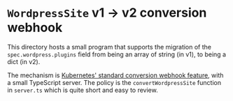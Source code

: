 # `WordpressSite` v1 → v2 conversion webhook

This directory hosts a small program that supports the migration of the `spec.wordpress.plugins` field from being an array of string (in v1), to being a dict (in v2).

The mechanism is [Kubernetes' standard conversion webhook feature](https://kubernetes.io/docs/tasks/extend-kubernetes/custom-resources/custom-resource-definition-versioning/), with a small TypeScript server. The policy is the `convertWordpressSite` function in `server.ts` which is quite short and easy to review.
